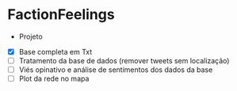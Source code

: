 # FactionFeelings

* Projeto
- [x] Base completa em Txt
- [ ] Tratamento da base de dados (remover tweets sem localização)
- [ ] Viés opinativo e análise de sentimentos dos dados da base
- [ ] Plot da rede no mapa
